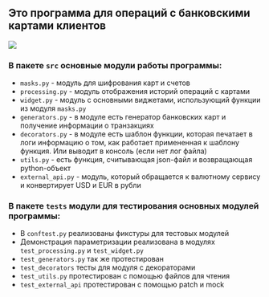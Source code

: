 ## Это программа для операций с банковскими картами клиентов
![](https://passport-1.com/d/krasrabru.jpg)
### В пакете `src` основные модули работы программы:
* `masks.py` - модуль для шифрования карт и счетов
* `processing.py` - модуль отображения историй операций с картами
* `widget.py` - модуль с основными виджетами, использующий функции из модуля `masks.py`
* `generators.py` - в модуле есть генератор банковских карт и получение информации о транзакциях
* `decorators.py` - в модуле есть шаблон функции, которая печатает в логи информацию о том, как работает примененная к шаблону функция. Или выводит в консоль (если нет лог файла)
* `utils.py` - есть функция, считывающая json-файл и возвращающая python-объект
* `external_api.py` - модуль, который обращается к валютному сервису и конвертирует USD и EUR в рубли


### В пакете `tests` модули для тестирования основных модулей программы:
* В `conftest.py` реализованы фикстуры для тестовых модулей
* Демонстрация параметризации реализована в модулях `test_processing.py` и `test_widget.py`
* `test_generators.py` так же протестирован
* `test_decorators` тесты для модуля с декораторами
* `test_utils.py` протестирован с помощью файлов для чтения
* `test_external_api` протестирован с помощью patch и mock